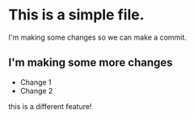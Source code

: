 This is a simple file.
======================

I'm making some changes so we can make a commit.

I'm making some more changes
------------------------
 - Change 1
 - Change 2


 this is a different feature!